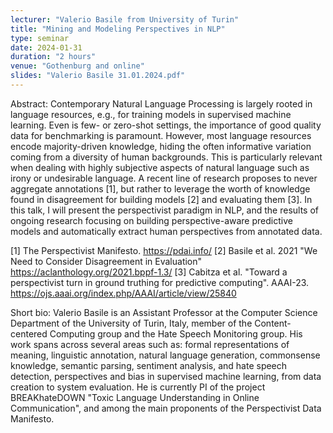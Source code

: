 ```yaml
---
lecturer: "Valerio Basile from University of Turin"
title: "Mining and Modeling Perspectives in NLP"
type: seminar
date: 2024-01-31
duration: "2 hours"
venue: "Gothenburg and online"
slides: "Valerio Basile 31.01.2024.pdf"
---
```


Abstract: Contemporary Natural Language Processing is largely rooted in language resources, e.g., for training models in supervised machine learning. Even is few- or zero-shot settings, the importance of good quality data for benchmarking is paramount. However, most language resources encode majority-driven knowledge, hiding the often informative variation coming from a diversity of human backgrounds. This is particularly relevant when dealing with highly subjective aspects of natural language such as irony or undesirable language. A recent line of research proposes to never aggregate annotations [1], but rather to leverage the worth of knowledge found in disagreement for building models [2] and evaluating them [3]. In this talk, I will present the perspectivist paradigm in NLP, and the results of ongoing research focusing on building perspective-aware predictive models and automatically extract human perspectives from annotated data.

[1] The Perspectivist Manifesto. https://pdai.info/ [2] Basile et al. 2021 "We Need to Consider Disagreement in Evaluation" https://aclanthology.org/2021.bppf-1.3/ [3] Cabitza et al. "Toward a perspectivist turn in ground truthing for predictive computing". AAAI-23. https://ojs.aaai.org/index.php/AAAI/article/view/25840

Short bio: Valerio Basile is an Assistant Professor at the Computer Science Department of the University of Turin, Italy, member of the Content-centered Computing group and the Hate Speech Monitoring group. His work spans across several areas such as: formal representations of meaning, linguistic annotation, natural language generation, commonsense knowledge, semantic parsing, sentiment analysis, and hate speech detection, perspectives and bias in supervised machine learning, from data creation to system evaluation. He is currently PI of the project BREAKhateDOWN "Toxic Language Understanding in Online Communication", and among the main proponents of the Perspectivist Data Manifesto.
